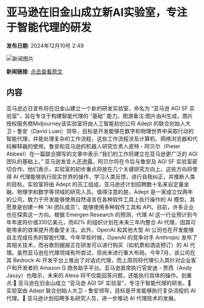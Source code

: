# ​亚马逊在旧金山成立新AI实验室，专注于智能代理的研发

**发布日期**: 2024年12月10号 2:49

![新闻图片](https://pic.chinaz.com/picmap/202307181418301728_3.jpg)

**新闻链接**: [点击查看原文](https://www.aibase.com/zh/news/13814)

## 内容

亚马逊近日宣布将在旧金山建立一个新的研发实验室，命名为 “亚马逊 AGI SF 实验室”，旨在专注于构建智能代理的 “基础” 能力。图源备注:图片由AI生成，图片授权服务商Midjourney该实验室将由人工智能初创公司 Adept 的联合创始人大卫・鲁安（David Luan）领导，目标是开发能够在数字和物理世界中采取行动的智能代理，并能处理复杂的工作流程，这些工作流程涉及计算机、网络浏览器和代码解释器的使用。鲁安和亚马逊的机器人研究负责人皮特・阿贝尔（Pieter Abbeel）在一篇联合撰写的文章中表示:“我们的工作将建立在亚马逊更广泛的 AGI 团队的基础上。” 亚马逊发言人还透露，阿贝尔将在今后与鲁安及 AGI SF 实验室密切合作。他们表示，实验室的初步重点将放在几个关键研究方向上，这些方向将使得 AI 代理能够执行现实世界的操作，学习人类反馈，进行自我纠正，并推断人类的目标。实验室将由 Adept 的员工组成，亚马逊还计划招聘数十名来自定量金融、物理学和数学等领域的研究人员。值得注意的是，Adept 是一家成立仅两年的公司，致力于开发能够使用自然语言在各种软件工具上执行操作的 AI 模型。其愿景是创建一种 “AI 团队成员”，能够使用多种软件工具和 API。目前，许多企业也在探索这一方向。根据 Emergen Research 的预测，代理 AI 这一行业预计到今年年底将价值310亿美元，而82% 的组织计划在未来三年内整合 AI 代理，因其可能带来的效率提升而备受关注。此外，OpenAI 和其他大型 AI 公司也在开发能够自主完成任务的智能代理。今年早些时候，OpenAI 的竞争对手 Anthropic 发布了其相关技术，而谷歌则据报正在研发可以进行购买（如机票和酒店预订）的 AI 代理。虽然亚马逊在代理领域有所尝试，但尚未进行重大布局。今年7月，该公司在其 Bedrock AI 开发平台上推出了对话式代理，而上周则将代理引入其针对企业客户和开发者的 Amazon Q 商务助手平台。亚马逊首席执行官安迪・贾西（Andy Jassy）也暗示，未来的 Alexa 将不仅能回答问题，还能执行具体的操作。划重点:🌟 亚马逊在旧金山成立 “亚马逊 AGI SF 实验室”，专注于智能代理的研发。🤖 实验室由 Adept 联合创始人大卫・鲁安领导，目标是开发能够执行复杂流程的 AI 代理。💼 亚马逊计划招聘多名研究人员，进一步推动 AI 代理技术的发展。
